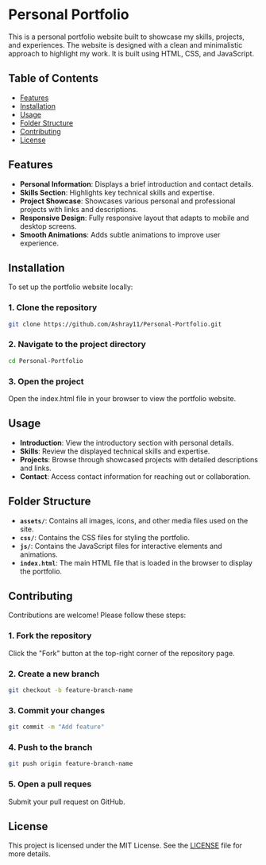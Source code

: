 # Personal Portfolio

This is a personal portfolio website built to showcase my skills, projects, and experiences. The website is designed with a clean and minimalistic approach to highlight my work. It is built using HTML, CSS, and JavaScript.

## Table of Contents

- [Features](#features)
- [Installation](#installation)
- [Usage](#usage)
- [Folder Structure](#folder-structure)
- [Contributing](#contributing)
- [License](#license)

## Features

- **Personal Information**: Displays a brief introduction and contact details.
- **Skills Section**: Highlights key technical skills and expertise.
- **Project Showcase**: Showcases various personal and professional projects with links and descriptions.
- **Responsive Design**: Fully responsive layout that adapts to mobile and desktop screens.
- **Smooth Animations**: Adds subtle animations to improve user experience.

## Installation

To set up the portfolio website locally:

### 1. Clone the repository

```bash
git clone https://github.com/Ashray11/Personal-Portfolio.git
```

### 2. Navigate to the project directory
```bash
cd Personal-Portfolio
```

### 3. Open the project
Open the index.html file in your browser to view the portfolio website.

## Usage

- **Introduction**: View the introductory section with personal details.
- **Skills**: Review the displayed technical skills and expertise.
- **Projects**: Browse through showcased projects with detailed descriptions and links.
- **Contact**: Access contact information for reaching out or collaboration.

## Folder Structure

- **`assets/`**: Contains all images, icons, and other media files used on the site.
- **`css/`**: Contains the CSS files for styling the portfolio.
- **`js/`**: Contains the JavaScript files for interactive elements and animations.
- **`index.html`**: The main HTML file that is loaded in the browser to display the portfolio.

## Contributing

Contributions are welcome! Please follow these steps:

### 1. Fork the repository

Click the "Fork" button at the top-right corner of the repository page.

### 2. Create a new branch

```bash
git checkout -b feature-branch-name
```

### 3. Commit your changes
```bash
git commit -m "Add feature"
```

### 4. Push to the branch
```bash
git push origin feature-branch-name
```

### 5. Open a pull reques
Submit your pull request on GitHub.

## License

This project is licensed under the MIT License. See the [LICENSE](LICENSE) file for more details.
